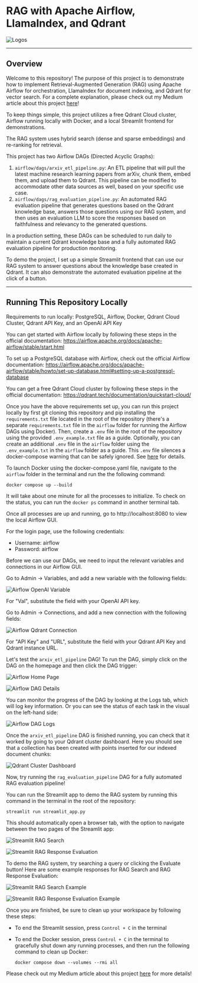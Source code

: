 # RAG with Apache Airflow, LlamaIndex, and Qdrant

![Logos](assets/logos.png)

---

## Overview

Welcome to this repository! The purpose of this project is to demonstrate how to implement Retrieval-Augmented Generation (RAG) using Apache Airflow for orchestration, LlamaIndex for document indexing, and Qdrant for vector search. For a complete explanation, please check out my Medium article about this project [here]()!

To keep things simple, this project utilizes a free Qdrant Cloud cluster, Airflow running locally with Docker, and a local Streamlit frontend for demonstrations.

The RAG system uses hybrid search (dense and sparse embeddings) and re-ranking for retrieval.

This project has two Airflow DAGs (Directed Acyclic Graphs): 

1. `airflow/dags/arxiv_etl_pipeline.py`: An ETL pipeline that will pull the latest machine research learning papers from arXiv, chunk them, embed them, and upload them to Qdrant. This pipeline can be modified to accommodate other data sources as well, based on your specific use case.
2. `airflow/dags/rag_evaluation_pipeline.py`: An automated RAG evaluation pipeline that generates questions based on the Qdrant knowledge base, answers those questions using our RAG system, and then uses an evaluation LLM to score the responses based on faithfulness and relevancy to the generated questions.

In a production setting, these DAGs can be scheduled to run daily to maintain a current Qdrant knowledge base and a fully automated RAG evaluation pipeline for production monitoring.

To demo the project, I set up a simple Streamlit frontend that can use our RAG system to answer questions about the knowledge base created in Qdrant. It can also demonstrate the automated evaluation pipeline at the click of a button.

---

## Running This Repository Locally

Requirements to run locally: PostgreSQL, Airflow, Docker, Qdrant Cloud Cluster, Qdrant API Key, and an OpenAI API Key

You can get started with Airflow locally by following these steps in the official documentation: https://airflow.apache.org/docs/apache-airflow/stable/start.html

To set up a PostgreSQL database with Airflow, check out the official Airflow documentation: https://airflow.apache.org/docs/apache-airflow/stable/howto/set-up-database.html#setting-up-a-postgresql-database

You can get a free Qdrant Cloud cluster by following these steps in the official documentation: https://qdrant.tech/documentation/quickstart-cloud/

Once you have the above requirements set up, you can run this project locally by first git cloning this repository and pip installing the `requirements.txt` file located in the root of the repository (there's a separate `requirements.txt` file in the `airflow` folder for running the Airflow DAGs using Docker). Then, create a `.env` file in the root of the repository using the provided `.env_example.txt` file as a guide. Optionally, you can create an additional `.env` file in the `airflow` folder using the `.env_example.txt` in the `airflow` folder as a guide. This `.env` file silences a docker-compose warning that can be safely ignored. See [here](https://airflow.apache.org/docs/apache-airflow/stable/howto/docker-compose/index.html#setting-the-right-airflow-user) for details.

To launch Docker using the docker-compose.yaml file, navigate to the `airflow` folder in the terminal and run the the following command:

`docker compose up --build`

It will take about one minute for all the processes to initialize. To check on the status, you can run the `docker ps` command in another terminal tab.

Once all processes are up and running, go to http://localhost:8080 to view the local Airflow GUI.

For the login page, use the following credentials:

- Username: airflow
- Password: airflow

Before we can use our DAGs, we need to input the relevant variables and connections in our Airflow GUI.

Go to Admin → Variables, and add a new variable with the following fields:

![Airflow OpenAI Variable](assets/airflow_openai_variable.png)

For "Val", substitute the field with your OpenAI API key.

Go to Admin → Connections, and add a new connection with the following fields:

![Airflow Qdrant Connection](assets/airflow_qdrant_connection.png)

For "API Key" and "URL", substitute the field with your Qdrant API Key and Qdrant instance URL.

Let's test the `arxiv_etl_pipeline` DAG! To run the DAG, simply click on the DAG on the homepage and then click the DAG trigger:

![Airflow Home Page](assets/airflow_home_page.png)

![Airflow DAG Details](assets/airflow_dag_details.png)

You can monitor the progress of the DAG by looking at the Logs tab, which will log key information. Or you can see the status of each task in the visual on the left-hand side:

![Airflow DAG Logs](assets/airflow_dag_logs.png)

Once the `arxiv_etl_pipeline` DAG is finished running, you can check that it worked by going to your Qdrant cluster dashboard. Here you should see that a collection has been created with points inserted for our indexed document chunks:

![Qdrant Cluster Dashboard](assets/qdrant_cluster_dashboard.png)

Now, try running the `rag_evaluation_pipeline` DAG for a fully automated RAG evaluation pipeline!

You can run the Streamlit app to demo the RAG system by running this command in the terminal in the root of the repository:

`streamlit run streamlit_app.py`

This should automatically open a browser tab, with the option to navigate between the two pages of the Streamlit app:

![Streamlit RAG Search](assets/streamlit_rag_search.png)

![Streamlit RAG Response Evaluation](assets/streamlit_rag_response_evaluation.png)

To demo the RAG system, try searching a query or clicking the Evaluate button! Here are some example responses for RAG Search and RAG Response Evaluation:

![Streamlit RAG Search Example](assets/streamlit_rag_search_example.png)

![Streamlit RAG Response Evaluation Example](assets/streamlit_rag_response_evaluation_example.png)

Once you are finished, be sure to clean up your workspace by following these steps:

- To end the Streamlit session, press `Control + C` in the terminal

- To end the Docker session, press `Control + C` in the terminal to gracefully shut down any running processes, and then run the following command to clean up Docker:

    `docker compose down --volumes --rmi all`


Please check out my Medium article about this project [here]() for more details!